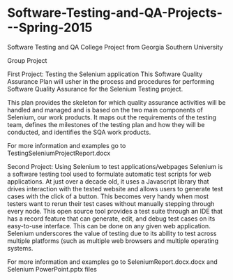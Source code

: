 # Software-Testing-and-QA-Projects---Spring-2015
Software Testing and QA College Project from Georgia Southern University

Group Project

First Project: Testing the Selenium application
This Software Quality Assurance Plan will usher in the process and procedures for performing Software Quality Assurance for the Selenium
Testing project.

This plan provides the skeleton for which quality assurance activities will be handled and managed and is based on the two main components
of Selenium, our work products. It maps out the requirements of the testing team, defines the milestones of the testing plan and how they
will be conducted, and identifies the SQA work products.

For more information and examples go to TestingSeleniumProjectReport.docx


Second Project: Using Selenium to test applications/webpages
Selenium is a software testing tool used to formulate automatic test scripts for web applications. At just over a decade old, it uses a
Javascript library that drives interaction with the tested website and allows users to generate test cases with the click of a button.
This becomes very handy when most testers want to rerun their test cases without manually stepping through every node. This open source
tool provides a test suite through an IDE that has a record feature that can generate, edit, and debug test cases on its easy-to-use
interface. This can be done on any given web application. Selenium underscores the value of testing due to its ability to test across
multiple platforms (such as multiple web browsers and multiple operating systems.

For more information and examples go to SeleniumReport.docx.docx and Selenium PowerPoint.pptx files
